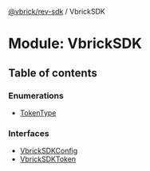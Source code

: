 [@vbrick/rev-sdk](../README.md) / VbrickSDK

# Module: VbrickSDK

## Table of contents

### Enumerations

- [TokenType](../enums/VbrickSDK.TokenType.md)

### Interfaces

- [VbrickSDKConfig](../interfaces/VbrickSDK.VbrickSDKConfig.md)
- [VbrickSDKToken](../interfaces/VbrickSDK.VbrickSDKToken.md)
